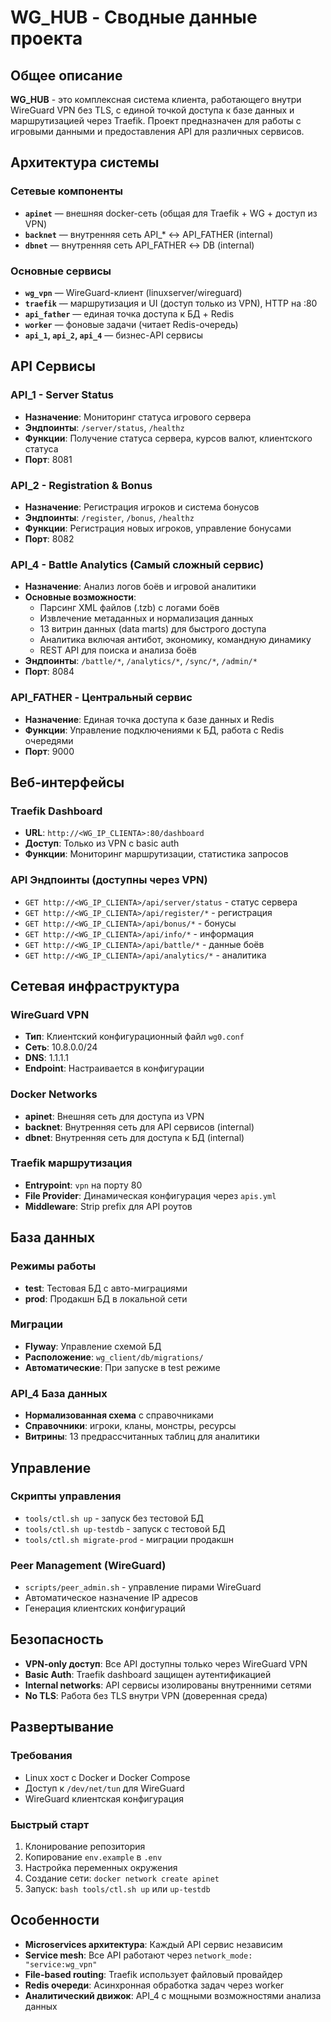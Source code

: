 # WG_HUB - Сводные данные проекта

## Общее описание

**WG_HUB** - это комплексная система клиента, работающего внутри WireGuard VPN без TLS, с единой точкой доступа к базе данных и маршрутизацией через Traefik. Проект предназначен для работы с игровыми данными и предоставления API для различных сервисов.

## Архитектура системы

### Сетевые компоненты
- **`apinet`** — внешняя docker-сеть (общая для Traefik + WG + доступ из VPN)
- **`backnet`** — внутренняя сеть API_* ↔ API_FATHER (internal)
- **`dbnet`** — внутренняя сеть API_FATHER ↔ DB (internal)

### Основные сервисы
- **`wg_vpn`** — WireGuard-клиент (linuxserver/wireguard)
- **`traefik`** — маршрутизация и UI (доступ только из VPN), HTTP на :80
- **`api_father`** — единая точка доступа к БД + Redis
- **`worker`** — фоновые задачи (читает Redis-очередь)
- **`api_1`, `api_2`, `api_4`** — бизнес-API сервисы

## API Сервисы

### API_1 - Server Status
- **Назначение**: Мониторинг статуса игрового сервера
- **Эндпоинты**: `/server/status`, `/healthz`
- **Функции**: Получение статуса сервера, курсов валют, клиентского статуса
- **Порт**: 8081

### API_2 - Registration & Bonus
- **Назначение**: Регистрация игроков и система бонусов
- **Эндпоинты**: `/register`, `/bonus`, `/healthz`
- **Функции**: Регистрация новых игроков, управление бонусами
- **Порт**: 8082

### API_4 - Battle Analytics (Самый сложный сервис)
- **Назначение**: Анализ логов боёв и игровой аналитики
- **Основные возможности**:
  - Парсинг XML файлов (.tzb) с логами боёв
  - Извлечение метаданных и нормализация данных
  - 13 витрин данных (data marts) для быстрого доступа
  - Аналитика включая антибот, экономику, командную динамику
  - REST API для поиска и анализа боёв
- **Эндпоинты**: `/battle/*`, `/analytics/*`, `/sync/*`, `/admin/*`
- **Порт**: 8084

### API_FATHER - Центральный сервис
- **Назначение**: Единая точка доступа к базе данных и Redis
- **Функции**: Управление подключениями к БД, работа с Redis очередями
- **Порт**: 9000

## Веб-интерфейсы

### Traefik Dashboard
- **URL**: `http://<WG_IP_CLIENTA>:80/dashboard`
- **Доступ**: Только из VPN с basic auth
- **Функции**: Мониторинг маршрутизации, статистика запросов

### API Эндпоинты (доступны через VPN)
- `GET http://<WG_IP_CLIENTA>/api/server/status` - статус сервера
- `GET http://<WG_IP_CLIENTA>/api/register/*` - регистрация
- `GET http://<WG_IP_CLIENTA>/api/bonus/*` - бонусы
- `GET http://<WG_IP_CLIENTA>/api/info/*` - информация
- `GET http://<WG_IP_CLIENTA>/api/battle/*` - данные боёв
- `GET http://<WG_IP_CLIENTA>/api/analytics/*` - аналитика

## Сетевая инфраструктура

### WireGuard VPN
- **Тип**: Клиентский конфигурационный файл `wg0.conf`
- **Сеть**: 10.8.0.0/24
- **DNS**: 1.1.1.1
- **Endpoint**: Настраивается в конфигурации

### Docker Networks
- **apinet**: Внешняя сеть для доступа из VPN
- **backnet**: Внутренняя сеть для API сервисов (internal)
- **dbnet**: Внутренняя сеть для доступа к БД (internal)

### Traefik маршрутизация
- **Entrypoint**: `vpn` на порту 80
- **File Provider**: Динамическая конфигурация через `apis.yml`
- **Middleware**: Strip prefix для API роутов

## База данных

### Режимы работы
- **test**: Тестовая БД с авто-миграциями
- **prod**: Продакшн БД в локальной сети

### Миграции
- **Flyway**: Управление схемой БД
- **Расположение**: `wg_client/db/migrations/`
- **Автоматические**: При запуске в test режиме

### API_4 База данных
- **Нормализованная схема** с справочниками
- **Справочники**: игроки, кланы, монстры, ресурсы
- **Витрины**: 13 предрассчитанных таблиц для аналитики

## Управление

### Скрипты управления
- `tools/ctl.sh up` - запуск без тестовой БД
- `tools/ctl.sh up-testdb` - запуск с тестовой БД
- `tools/ctl.sh migrate-prod` - миграции продакшн

### Peer Management (WireGuard)
- `scripts/peer_admin.sh` - управление пирами WireGuard
- Автоматическое назначение IP адресов
- Генерация клиентских конфигураций

## Безопасность

- **VPN-only доступ**: Все API доступны только через WireGuard VPN
- **Basic Auth**: Traefik dashboard защищен аутентификацией
- **Internal networks**: API сервисы изолированы внутренними сетями
- **No TLS**: Работа без TLS внутри VPN (доверенная среда)

## Развертывание

### Требования
- Linux хост с Docker и Docker Compose
- Доступ к `/dev/net/tun` для WireGuard
- WireGuard клиентская конфигурация

### Быстрый старт
1. Клонирование репозитория
2. Копирование `env.example` в `.env`
3. Настройка переменных окружения
4. Создание сети: `docker network create apinet`
5. Запуск: `bash tools/ctl.sh up` или `up-testdb`

## Особенности

- **Microservices архитектура**: Каждый API сервис независим
- **Service mesh**: Все API работают через `network_mode: "service:wg_vpn"`
- **File-based routing**: Traefik использует файловый провайдер
- **Redis очереди**: Асинхронная обработка задач через worker
- **Аналитический движок**: API_4 с мощными возможностями анализа данных
